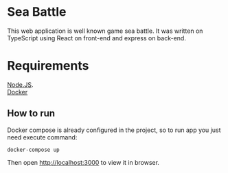 # Sea Battle

This web application is well known game sea battle. It was written on TypeScript using React on front-end and express on back-end. <br>

# Requirements

[Node.JS](https://nodejs.org/en/download).<br>
[Docker](https://docs.docker.com/get-docker/)

## How to run

Docker compose is already configured in the project, so to run app you just need execute command:
```
docker-compose up
```
Then open [http://localhost:3000](http://localhost:3000) to view it in browser.

